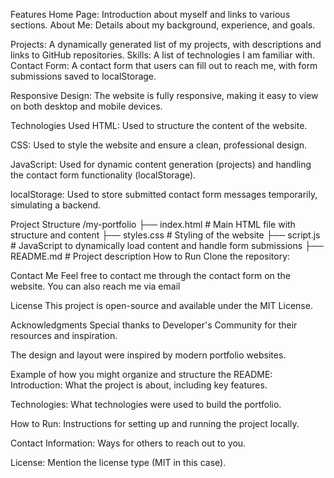Features
Home Page: Introduction about myself and links to various sections.
About Me: Details about my background, experience, and goals.

Projects: A dynamically generated list of my projects, with descriptions and links to GitHub repositories.
Skills: A list of technologies I am familiar with.
Contact Form: A contact form that users can fill out to reach me, with form submissions saved to localStorage.

Responsive Design: The website is fully responsive, making it easy to view on both desktop and mobile devices.

Technologies Used
HTML: Used to structure the content of the website.

CSS: Used to style the website and ensure a clean, professional design.

JavaScript: Used for dynamic content generation (projects) and handling the contact form functionality (localStorage).

localStorage: Used to store submitted contact form messages temporarily, simulating a backend.

Project Structure
/my-portfolio
  ├── index.html           # Main HTML file with structure and content
  ├── styles.css           # Styling of the website
  ├── script.js            # JavaScript to dynamically load content and handle form submissions
  ├── README.md            # Project description
How to Run
Clone the repository:


Contact Me
Feel free to contact me through the contact form on the website. You can also reach me via email 

License
This project is open-source and available under the MIT License.

Acknowledgments
Special thanks to Developer's Community for their resources and inspiration.

The design and layout were inspired by modern portfolio websites.

Example of how you might organize and structure the README:
Introduction: What the project is about, including key features.

Technologies: What technologies were used to build the portfolio.

How to Run: Instructions for setting up and running the project locally.

Contact Information: Ways for others to reach out to you.

License: Mention the license type (MIT in this case).
